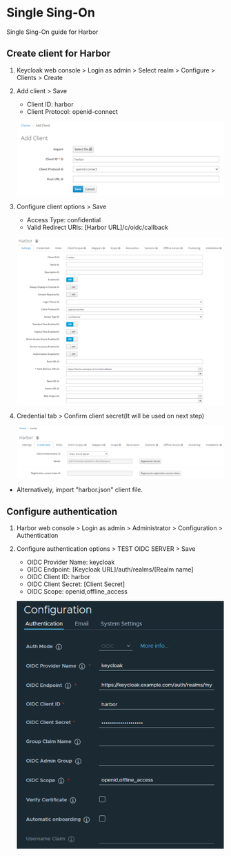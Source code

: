 # Single Sing-On
Single Sing-On guide for Harbor

## Create client for Harbor

1. Keycloak web console > Login as admin > Select realm > Configure > Clients > Create

2. Add client > Save

    - Client ID: harbor
    - Client Protocol: openid-connect

    ![Add client](./img/keycloak_01.PNG)

3. Configure client options > Save

    - Access Type: confidential
    - Valid Redirect URIs: [Harbor URL]/c/oidc/callback

    ![Configure client](./img/keycloak_02.PNG)

4. Credential tab > Confirm client secret(It will be used on next step)

    ![Confirm secret](./img/keycloak_03.PNG)

* Alternatively, import "harbor.json" client file.

## Configure authentication 

1. Harbor web console > Login as admin > Administrator > Configuration > Authentication

2. Configure authentication options > TEST OIDC SERVER > Save

    - OIDC Provider Name: keycloak
    - OIDC Endpoint: [Keycloak URL]/auth/realms/[Realm name]
    - OIDC Client ID: harbor
    - OIDC Client Secret: [Client Secret]
    - OIDC Scope: openid,offline_access

    ![Create client](./img/harbor_01.PNG)


